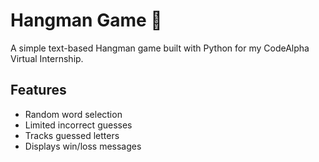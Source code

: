 # Hangman Game 🎯

A simple text-based Hangman game built with Python for my CodeAlpha Virtual Internship.

## Features
- Random word selection
- Limited incorrect guesses
- Tracks guessed letters
- Displays win/loss messages

